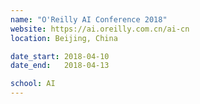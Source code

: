 ```yaml
---
name: "O'Reilly AI Conference 2018"
website: https://ai.oreilly.com.cn/ai-cn
location: Beijing, China

date_start: 2018-04-10
date_end:   2018-04-13

school: AI
---
```

